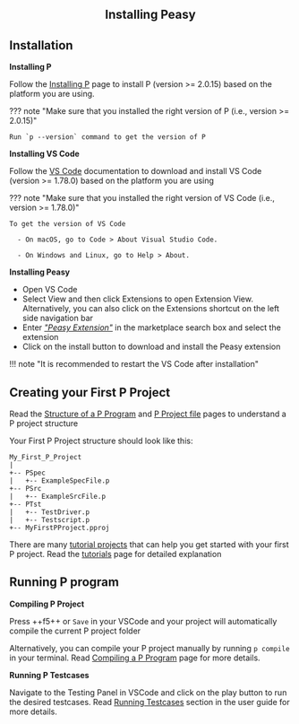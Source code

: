<style>
  .md-typeset h1,
  .md-content__button {
    display: none;
  }
  
</style>

<div align="center">
  <h2>Installing Peasy</h2>
</div>

## **Installation**

**Installing P**

Follow the [Installing P](https://p-org.github.io/P/getstarted/install/) page to install P (version >= 2.0.15) based on the platform you are using. 


??? note "Make sure that you installed the right version of P (i.e., version >= 2.0.15)"
    
    Run `p --version` command to get the version of P

**Installing VS Code**

Follow the [VS Code](https://code.visualstudio.com/docs) documentation to download and install VS Code (version >= 1.78.0) based on the platform you are using

??? note "Make sure that you installed the right version of VS Code (i.e., version >= 1.78.0)"

    To get the version of VS Code
      
      - On macOS, go to Code > About Visual Studio Code.
      
      - On Windows and Linux, go to Help > About.


**Installing Peasy**

* Open VS Code
* Select View and then click Extensions to open Extension View. Alternatively, you can also click on the Extensions shortcut on the left side navigation bar
* Enter [*"Peasy Extension"*](vscode:extension/PLanguage.peasy-extension) in the marketplace search box and select the extension
* Click on the install button to download and install the Peasy extension

!!! note "It is recommended to restart the VS Code after installation"

## **Creating your First P Project**

Read the [Structure of a P Program](https://p-org.github.io/P/advanced/structureOfPProgram/) and [P Project file](https://p-org.github.io/P/advanced/PProject/) pages to understand a P project structure

Your First P Project structure should look like this:
```
My_First_P_Project
|
+-- PSpec
|   +-- ExampleSpecFile.p
+-- PSrc
|   +-- ExampleSrcFile.p
+-- PTst
|   +-- TestDriver.p
|   +-- Testscript.p
+-- MyFirstPProject.pproj
```
There are many [tutorial projects](https://github.com/p-org/P/tree/master/Tutorial) that can help you get started with your first P project. Read the [tutorials](https://p-org.github.io/P/tutsoutline/) page for detailed explanation

## **Running P program** 

**Compiling P Project**

Press ++f5++ or `Save` in your VSCode and your project will automatically compile the current P project folder

Alternatively, you can compile your P project manually by running `p compile` in your terminal. Read [Compiling a P Program](https://p-org.github.io/P/getstarted/usingP/) page for more details.

**Running P Testcases**

Navigate to the Testing Panel in VSCode and click on the play button to run the desired testcases. Read [Running Testcases](runningTestcases.md) section in the user guide for more details.